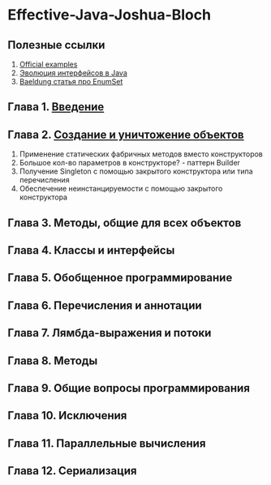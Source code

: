 # Effective-Java-Joshua-Bloch

## Полезные ссылки

1. [Official examples](https://github.com/jbloch/effective-java-3e-source-code)
2. [Эволюция интерфейсов в Java](https://habr.com/ru/articles/482498/)
3. [Baeldung статья про EnumSet](https://www.baeldung.com/java-enumset)

## Глава 1. [Введение](https://github.com/maksmolchdmitr/Effective-Java-Joshua-Bloch/blob/fc4cf4acf6b79451b942a1cf014f01290ec6e394/chapters/1/README.md)

## Глава 2. [Создание и уничтожение объектов](https://github.com/maksmolchdmitr/Effective-Java-Joshua-Bloch/blob/fc4cf4acf6b79451b942a1cf014f01290ec6e394/chapters/2/README.md)

1. Применение статических фабричных методов вместо конструкторов
2. Большое кол-во параметров в конструкторе? - паттерн Builder
3. Получение Singleton с помощью закрытого конструктора или типа перечисления
4. Обеспечение неинстанцируемости с помощью закрытого конструктора

## Глава 3. Методы, общие для всех объектов

## Глава 4. Классы и интерфейсы

## Глава 5. Обобщенное программирование

## Глава 6. Перечисления и аннотации

## Глава 7. Лямбда-выражения и потоки

## Глава 8. Методы

## Глава 9. Общие вопросы программирования

## Глава 10. Исключения

## Глава 11. Параллельные вычисления

## Глава 12. Сериализация